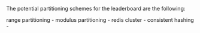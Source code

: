 The potential partitioning schemes for the leaderboard are the following:

range partitioning - 
modulus partitioning - 
redis cluster - 
consistent hashing - 
